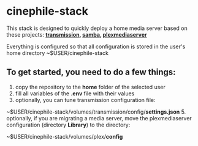 # cinephile-stack
This stack is designed to quickly deploy a home media server based on these projects:
**[transmission](https://github.com/linuxserver/docker-transmission), [samba](https://github.com/dperson/samba), [plexmediaserver](https://github.com/plexinc/pms-docker)**

Everything is configured so that all configuration is stored in the user's home directory ~$USER/cinephile-stack

## To get started, you need to do a few things:

1. copy the repository to the **home** folder of the selected user
2. fill all variables of the **.env** file with their values
3. optionally, you can tune transmission configuration file:

~$USER/cinephile-stack/volumes/transmission/config/**settings.json**
5. optionally, if you are migrating a media server, move the plexmediaserver configuration (directory **Library**) to the directory:

~$USER/cinephile-stack/volumes/plex/**config**
